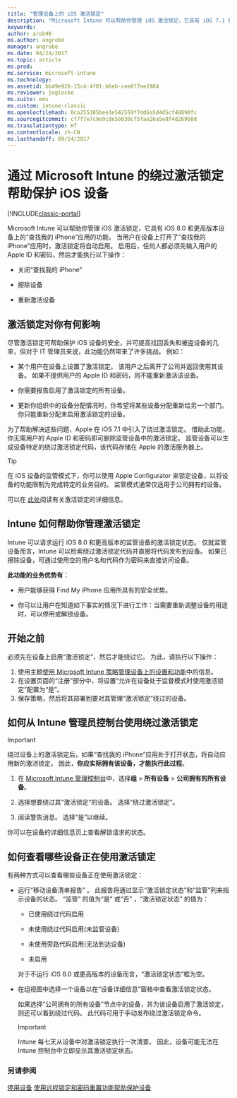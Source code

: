 ```yaml
---
title: "管理设备上的 iOS 激活锁定"
description: "Microsoft Intune 可以帮助你管理 iOS 激活锁定，它具有 iOS 7.1 和更高版本设备上的“查找我的 iPhone”应用的功能。"
keywords: 
author: arob98
ms.author: angrobe
manager: angrobe
ms.date: 04/24/2017
ms.topic: article
ms.prod: 
ms.service: microsoft-intune
ms.technology: 
ms.assetid: bb49e926-15c4-4f01-b6eb-cee6f7ee1984
ms.reviewer: joglocke
ms.suite: ems
ms.custom: intune-classic
ms.openlocfilehash: 0ca255305bee3e542559f7dd6a5d4d5cf48898fc
ms.sourcegitcommit: cf7f7e7c9e9cde5b030cf5fae26a5e8f4d269b0d
ms.translationtype: HT
ms.contentlocale: zh-CN
ms.lasthandoff: 09/14/2017
---
```

# <a name="help-protect-ios-devices-with-activation-lock-bypass-for-microsoft-intune"></a>通过 Microsoft Intune 的绕过激活锁定帮助保护 iOS 设备

[!INCLUDE[classic-portal](../includes/classic-portal.md)]

Microsoft Intune 可以帮助你管理 iOS 激活锁定，它具有 iOS 8.0 和更高版本设备上的“查找我的 iPhone”应用的功能。 当用户在设备上打开了“查找我的 iPhone”应用时，激活锁定将自动启用。 启用后，任何人都必须先输入用户的 Apple ID 和密码，然后才能执行以下操作： 

-   关闭“查找我的 iPhone”

-   擦除设备

-   重新激活设备

## <a name="how-activation-lock-affects-you"></a>激活锁定对你有何影响
尽管激活锁定可帮助保护 iOS 设备的安全，并可提高找回丢失和被盗设备的几率，但对于 IT 管理员来说，此功能仍然带来了许多挑战。 例如：

-   某个用户在设备上设置了激活锁定。 该用户之后离开了公司并返回使用其设备。 如果不提供用户的 Apple ID 和密码，则不能重新激活该设备。

-   你需要报告启用了激活锁定的所有设备。

-   更新你组织中的设备分配情况时，你希望将某些设备分配重新给另一个部门。 你只能重新分配未启用激活锁定的设备。

为了帮助解决这些问题，Apple 在 iOS 7.1 中引入了绕过激活锁定。 借助此功能，你无需用户的 Apple ID 和密码即可删除监管设备中的激活锁定。 监管设备可以生成设备特定的绕过激活锁定代码，该代码存储在 Apple 的激活服务器上。

> [!TIP]
> 在 iOS 设备的监管模式下，你可以使用 Apple Configurator 来锁定设备，以将设备的功能限制为完成特定的业务目的。 监管模式通常仅适用于公司拥有的设备。

可以在 [此处](https://support.apple.com/en-us/HT201365)阅读有关激活锁定的详细信息。

## <a name="how-intune-helps-you-manage-activation-lock"></a>Intune 如何帮助你管理激活锁定
Intune 可以请求运行 iOS 8.0 和更高版本的监管设备的激活锁定状态。 仅就监管设备而言，Intune 可以检索绕过激活锁定代码并直接将代码发布到设备。 如果已擦除设备，可通过使用空的用户名和代码作为密码来直接访问设备。

**此功能的业务优势有**：

-   用户能够获得 Find My iPhone 应用所具有的安全优势。

-   你可以让用户在知道如下事实的情况下进行工作：当需要重新调整设备的用途时，可以停用或解锁设备。

## <a name="before-you-start"></a>开始之前

必须先在设备上启用“激活锁定”，然后才能绕过它。 为此，请执行以下操作：

1. 使用主题[使用 Microsoft Intune 策略管理设备上的设置和功能](/intune-classic/deploy-use/ios-policy-settings-in-microsoft-intune)中的信息。
2. 在设置页面的“注册”部分中，将设置“允许在设备处于监督模式时使用激活锁定”配置为“是”。
3. 保存策略，然后将其部署到要对其管理“激活锁定”绕过的设备。

## <a name="how-to-use-activation-lock-bypass-from-the-intune-admin-console"></a>如何从 Intune 管理员控制台使用绕过激活锁定
> [!IMPORTANT]
> 绕过设备上的激活锁定后，如果“查找我的 iPhone”应用处于打开状态，将自动应用新的激活锁定。 因此，**你应实际拥有该设备，才能执行此过程**。

1.  在 [Microsoft Intune 管理控制台](https://manage.microsoft.com)中，选择**组** &gt; **所有设备** &gt; **公司拥有的所有设备**。

2.  选择想要绕过其“激活锁定”的设备。 选择“绕过激活锁定”。

3.  阅读警告消息。 选择“是”以继续。

你可以在设备的详细信息页上查看解锁请求的状态。

## <a name="how-to-see-which-devices-are-using-activation-lock"></a>如何查看哪些设备正在使用激活锁定
有两种方式可以查看哪些设备正在使用激活锁定：

-   运行“移动设备清单报告” 。 此报告将通过显示“激活锁定状态”和“监管”列来指示设备的状态。 “监管”  的值为“是”  或“否” ，“激活锁定状态”  的值为：

    -   已使用绕过代码启用

    -   未使用绕过代码启用(未监管设备)

    -   未使用旁路代码启用(无法到达设备)

    -   未启用

    对于不运行 iOS 8.0 或更高版本的设备而言，“激活锁定状态”框为空。

-   在组视图中选择一个设备以在“设备详细信息”窗格中查看激活锁定状态。

    如果选择“公司拥有的所有设备”节点中的设备，并为该设备启用了激活锁定，则还可以看到绕过代码。 此代码可用于手动发布绕过激活锁定命令。

    > [!IMPORTANT]
    >Intune 每七天从设备中对激活锁定执行一次清查。 因此，设备可能无法在 Intune 控制台中立即显示其激活锁定状态。


### <a name="see-also"></a>另请参阅
[停用设备](retire-devices-from-microsoft-intune-management.md)
[使用远程锁定和密码重置功能帮助保护设备](use-remote-lock-and-passcode-reset-in-microsoft-intune.md)
